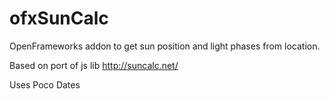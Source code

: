 # ofxSunCalc
OpenFrameworks addon to get sun position and light phases from location.

Based on port of js lib http://suncalc.net/ 

Uses Poco Dates
